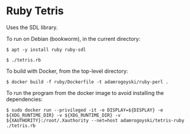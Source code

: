 # Ruby Tetris

Uses the SDL library.

To run on Debian (bookworm), in the current directory:

```
$ apt -y install ruby ruby-sdl

$ ./tetris.rb
```

To build with Docker, from the top-level directory:

```
$ docker build -f ruby/Dockerfile -t adamrogoyski/ruby-perl .
```

To run the program from the docker image to avoid installing the dependencies:

```
$ sudo docker run --privileged -it -e DISPLAY=${DISPLAY} -e ${XDG_RUNTIME_DIR} -v ${XDG_RUNTIME_DIR} -v ${XAUTHORITY}:/root/.Xauthority --net=host adamrogoyski/tetris-ruby ./tetris.rb
```

